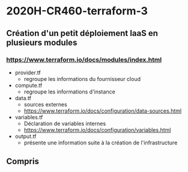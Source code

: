 # 2020H-CR460-terraform-3
## Création d'un petit déploiement IaaS en plusieurs modules

### https://www.terraform.io/docs/modules/index.html

* provider.tf
  * regroupe les informations du fournisseur cloud
* compute.tf
  * regroupe les informations d'instance
* data.tf
  * sources externes
  * https://www.terraform.io/docs/configuration/data-sources.html
* variables.tf
  * Déclaration de variables internes
  * https://www.terraform.io/docs/configuration/variables.html
* output.tf
  * présente une information suite à la création de l'infrastructure
## Compris

